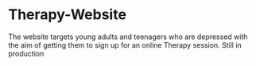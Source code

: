 # Therapy-Website
The website targets young adults and teenagers who are depressed with the aim of getting them to sign up
for an online Therapy session.
Still in production
